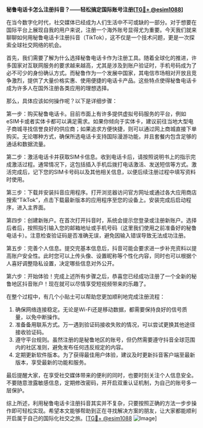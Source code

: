**秘鲁电话卡怎么注册抖音？——轻松搞定国际账号注册[[TG💪+ @esim1088](https://t.me/s/esim1088)]**

在当今数字化时代，社交媒体已经成为人们生活中不可或缺的一部分。对于想要在国际平台上展现自我的用户来说，注册一个海外账号显得尤为重要。今天我们就来聊聊如何用秘鲁电话卡注册抖音（TikTok），这不仅是一个技术问题，更是一次探索全球社交网络的机会。

首先，我们需要了解为什么选择秘鲁电话卡作为注册工具。随着全球化的推进，许多国家对互联网服务的要求越来越高，尤其是涉及到账户验证时，手机号码成为了必不可少的身份确认方式。而秘鲁作为一个发展中国家，其电信市场相对开放且竞争激烈，提供了大量价格实惠、使用便捷的电话卡产品。这些特点使得秘鲁电话卡成为许多人在国外注册各类应用的理想选择。

那么，具体应该如何操作呢？以下是详细步骤：

第一步：购买秘鲁电话卡。目前市面上有许多提供虚拟号码服务的平台，例如eSIM卡或者实体卡都可以满足需求。如果你倾向于实体卡，建议前往当地大型电子商城寻找信誉良好的供应商；如果追求方便快捷，则可以通过网上商城直接下单购买。无论哪种方式，确保所选电话卡支持国际漫游功能，并且套餐内包含足够的通话和数据流量。

第二步：激活电话卡并获取SIM卡信息。收到电话卡后，请按照说明书上的指示完成激活过程。通常情况下，这包括插入手机后拨打电话激活、发送短信等方式。激活完成后，记下您的SIM卡号码以及其他相关信息，以便后续注册过程中填写资料时使用。

第三步：下载并安装抖音应用程序。打开浏览器访问官方网址或通过各大应用商店搜索“TikTok”，点击下载最新版本的应用程序至您的设备上。安装完成后启动程序，进入主界面。

第四步：创建新账户。在首次打开抖音时，系统会提示您登录或注册新账户。选择后者后，按照指引输入您的邮箱地址或手机号码（这里我们使用之前准备好的秘鲁电话卡）。注意检查验证码是否准确无误，避免因输入错误导致无法成功注册。

第五步：完善个人信息。提交完基本信息后，抖音可能会要求进一步补充资料以提高账户安全性。此时您可以上传头像、设置昵称等个性化内容，同时也可以根据个人喜好调整隐私设置，决定哪些信息对外公开。

第六步：开始体验！完成上述所有步骤之后，恭喜您已经成功注册了一个全新的秘鲁地区抖音账户！现在就可以尽情享受短视频带来的乐趣了。

在整个过程中，有几个小贴士可以帮助您更加顺利地完成注册流程：

1. 确保网络连接稳定。无论是Wi-Fi还是移动数据，都需要保持良好的信号质量，以免中断操作。
2. 准备备用联系方式。万一遇到验证码接收失败的情况，可以尝试更换其他途径接收验证码。
3. 遵守平台规则。虽然注册的是秘鲁地区的账号，但仍然需要遵守抖音全球范围内的社区准则，避免发布任何违反规定的内容。
4. 定期更新软件版本。为了获得最佳用户体验，建议及时更新抖音客户端至最新版本，享受最新的功能和服务。

最后提醒大家，在享受社交媒体带来的便利的同时，也要时刻关注个人信息安全。不要随意泄露敏感信息，定期修改密码，并开启双重认证机制，为自己的账号多一层保护。

综上所述，利用秘鲁电话卡注册抖音其实并不复杂，只要按照正确的方法一步步操作即可轻松实现。希望本文能够帮助到正在寻找解决方案的朋友，让大家都能顺利开启属于自己的国际化社交之旅。[[TG💪+ @esim1088](https://t.me/s/esim1088) ![Image](https://i.postimg.cc/4NQfJmqS/Snipaste-2025-05-13-00-14-12.png)]
